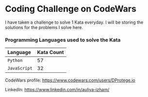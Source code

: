 
# Coding Challenge on CodeWars

I have taken a challenge to solve 1 Kata everyday. I will be storing the solutions for the problems I solve here.

### Programming Languages used to solve the Kata



| Language | Kata Count     | 
| :-------- | :------- | 
| `Python`   | 57|
 | `JavaScript` | 32 |



CodeWars profile: https://www.codewars.com/users/DProtege.io

LinkedIn: https://www.linkedin.com/in/auliya-izham/
  
